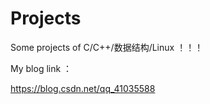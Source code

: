 # Projects

Some projects of C/C++/数据结构/Linux ！！！

 My blog link ：

https://blog.csdn.net/qq_41035588
